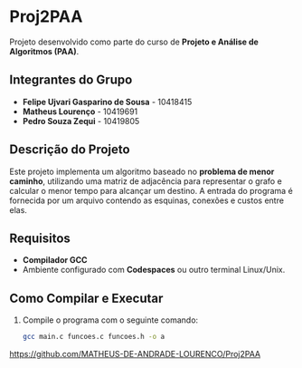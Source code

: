 # Proj2PAA

Projeto desenvolvido como parte do curso de **Projeto e Análise de Algoritmos (PAA)**.

## Integrantes do Grupo

- **Felipe Ujvari Gasparino de Sousa** - 10418415  
- **Matheus Lourenço** - 10419691  
- **Pedro Souza Zequi** - 10419805  

## Descrição do Projeto

Este projeto implementa um algoritmo baseado no **problema de menor caminho**, utilizando uma matriz de adjacência para representar o grafo e calcular o menor tempo para alcançar um destino. A entrada do programa é fornecida por um arquivo contendo as esquinas, conexões e custos entre elas.

## Requisitos

- **Compilador GCC**
- Ambiente configurado com **Codespaces** ou outro terminal Linux/Unix.

## Como Compilar e Executar

1. Compile o programa com o seguinte comando:
   ```bash
   gcc main.c funcoes.c funcoes.h -o a


https://github.com/MATHEUS-DE-ANDRADE-LOURENCO/Proj2PAA
